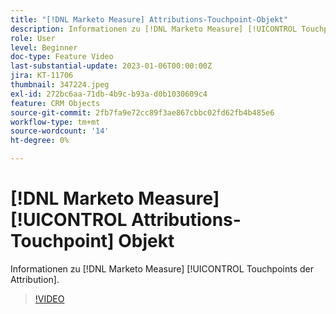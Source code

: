 ```yaml
---
title: "[!DNL Marketo Measure] Attributions-Touchpoint-Objekt"
description: Informationen zu [!DNL Marketo Measure] [!UICONTROL Touchpoints der Attribution].
role: User
level: Beginner
doc-type: Feature Video
last-substantial-update: 2023-01-06T00:00:00Z
jira: KT-11706
thumbnail: 347224.jpeg
exl-id: 272bc6aa-71db-4b9c-b93a-d0b1030609c4
feature: CRM Objects
source-git-commit: 2fb7fa9e72cc89f3ae867cbbc02fd62fb4b485e6
workflow-type: tm+mt
source-wordcount: '14'
ht-degree: 0%

---
```


# [!DNL Marketo Measure] [!UICONTROL Attributions-Touchpoint] Objekt

Informationen zu [!DNL Marketo Measure] [!UICONTROL Touchpoints der Attribution].

>[!VIDEO](https://video.tv.adobe.com/v/347224/?quality=12&learn=on)
